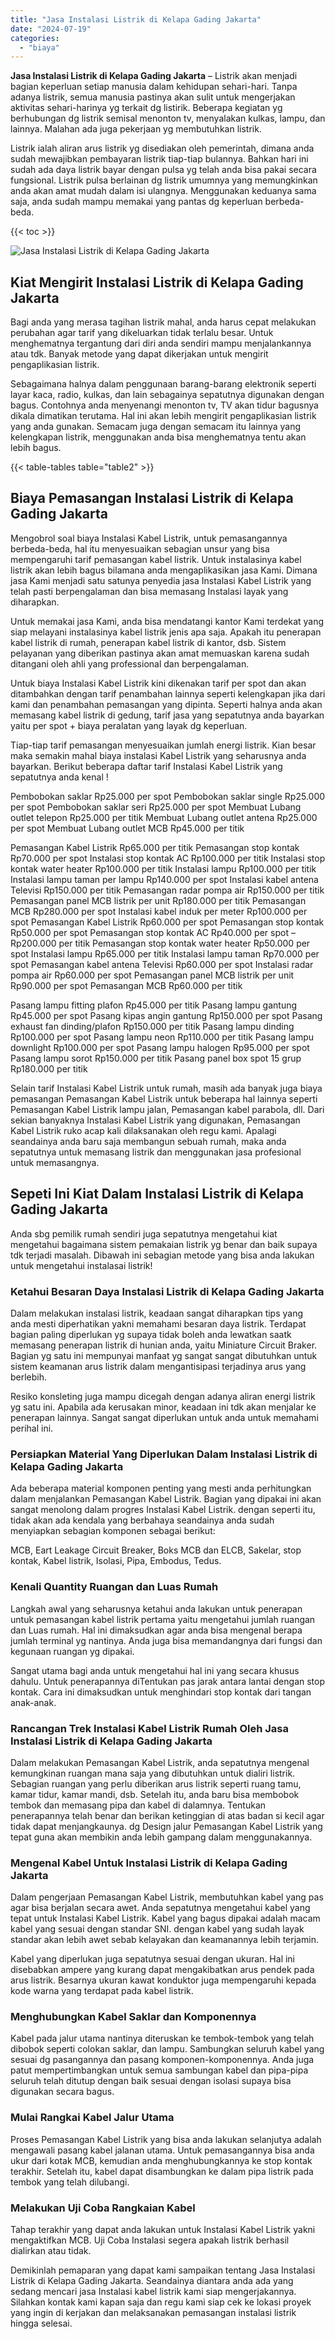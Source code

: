 ```yaml
---
title: "Jasa Instalasi Listrik di Kelapa Gading Jakarta"
date: "2024-07-19"
categories: 
  - "biaya"
---
```


**Jasa Instalasi Listrik di Kelapa Gading Jakarta** – Listrik akan menjadi bagian keperluan setiap manusia dalam kehidupan sehari-hari. Tanpa adanya listrik, semua manusia pastinya akan sulit untuk mengerjakan aktivitas sehari-harinya yg terkait dg listirik. Beberapa kegiatan yg berhubungan dg listrik semisal menonton tv, menyalakan kulkas, lampu, dan lainnya. Malahan ada juga pekerjaan yg membutuhkan listrik.

Listrik ialah aliran arus listrik yg disediakan oleh pemerintah, dimana anda sudah mewajibkan pembayaran listrik tiap-tiap bulannya. Bahkan hari ini sudah ada daya listrik bayar dengan pulsa yg telah anda bisa pakai secara fungsional. Listrik pulsa berlainan dg listrik umumnya yang memungkinkan anda akan amat mudah dalam isi ulangnya. Menggunakan keduanya sama saja, anda sudah mampu memakai yang pantas dg keperluan berbeda-beda.

{{< toc >}}

![Jasa Instalasi Listrik di Kelapa Gading Jakarta](/images/instalasi-listrik-murah30.png)

## Kiat Mengirit Instalasi Listrik di Kelapa Gading Jakarta

Bagi anda yang merasa tagihan listrik mahal, anda harus cepat melakukan perubahan agar tarif yang dikeluarkan tidak terlalu besar. Untuk menghematnya tergantung dari diri anda sendiri mampu menjalankannya atau tdk. Banyak metode yang dapat dikerjakan untuk mengirit pengaplikasian listrik.

Sebagaimana halnya dalam penggunaan barang-barang elektronik seperti layar kaca, radio, kulkas, dan lain sebagainya sepatutnya digunakan dengan bagus. Contohnya anda menyenangi menonton tv, TV akan tidur bagusnya dikala dimatikan terutama. Hal ini akan lebih mengirit pengaplikasian listrik yang anda gunakan. Semacam juga dengan semacam itu lainnya yang kelengkapan listrik, menggunakan anda bisa menghematnya tentu akan lebih bagus.

{{< table-tables table="table2" >}}

## Biaya Pemasangan Instalasi Listrik di Kelapa Gading Jakarta

Mengobrol soal biaya Instalasi Kabel Listrik, untuk pemasangannya berbeda-beda, hal itu menyesuaikan sebagian unsur yang bisa mempengaruhi tarif pemasangan kabel listrik. Untuk instalasinya kabel listrik akan lebih bagus bilamana anda mengaplikasikan jasa Kami. Dimana jasa Kami menjadi satu satunya penyedia jasa Instalasi Kabel Listrik yang telah pasti berpengalaman dan bisa memasang Instalasi layak yang diharapkan.

Untuk memakai jasa Kami, anda bisa mendatangi kantor Kami terdekat yang siap melayani instalasinya kabel listrik jenis apa saja. Apakah itu penerapan kabel listrik di rumah, penerapan kabel listrik di kantor, dsb. Sistem pelayanan yang diberikan pastinya akan amat memuaskan karena sudah ditangani oleh ahli yang professional dan berpengalaman.

Untuk biaya Instalasi Kabel Listrik kini dikenakan tarif per spot dan akan ditambahkan dengan tarif penambahan lainnya seperti kelengkapan jika dari kami dan penambahan pemasangan yang dipinta. Seperti halnya anda akan memasang kabel listrik di gedung, tarif jasa yang sepatutnya anda bayarkan yaitu per spot + biaya peralatan yang layak dg keperluan.

Tiap-tiap tarif pemasangan menyesuaikan jumlah energi listrik. Kian besar maka semakin mahal biaya instalasi Kabel Listrik yang seharusnya anda bayarkan. Berikut beberapa daftar tarif Instalasi Kabel Listrik yang sepatutnya anda kenal !

Pembobokan saklar Rp25.000 per spot Pembobokan saklar single Rp25.000 per spot Pembobokan saklar seri Rp25.000 per spot Membuat Lubang outlet telepon Rp25.000 per titik Membuat Lubang outlet antena Rp25.000 per spot Membuat Lubang outlet MCB Rp45.000 per titik

Pemasangan Kabel Listrik Rp65.000 per titik Pemasangan stop kontak Rp70.000 per spot Instalasi stop kontak AC Rp100.000 per titik Instalasi stop kontak water heater Rp100.000 per titik Instalasi lampu Rp100.000 per titik Instalasi lampu taman per lampu Rp140.000 per spot Instalasi kabel antena Televisi Rp150.000 per titik Pemasangan radar pompa air Rp150.000 per titik Pemasangan panel MCB listrik per unit Rp180.000 per titik Pemasangan MCB Rp280.000 per spot Instalasi kabel induk per meter Rp100.000 per spot Pemasangan Kabel Listrik Rp60.000 per spot Pemasangan stop kontak Rp50.000 per spot Pemasangan stop kontak AC Rp40.000 per spot – Rp200.000 per titik Pemasangan stop kontak water heater Rp50.000 per spot Instalasi lampu Rp65.000 per titik Instalasi lampu taman Rp70.000 per spot Pemasangan kabel antena Televisi Rp60.000 per spot Instalasi radar pompa air Rp60.000 per spot Pemasangan panel MCB listrik per unit Rp90.000 per spot Pemasangan MCB Rp60.000 per titik

Pasang lampu fitting plafon Rp45.000 per titik Pasang lampu gantung Rp45.000 per spot Pasang kipas angin gantung Rp150.000 per spot Pasang exhaust fan dinding/plafon Rp150.000 per titik Pasang lampu dinding Rp100.000 per spot Pasang lampu neon Rp110.000 per titik Pasang lampu downlight Rp100.000 per spot Pasang lampu halogen Rp95.000 per spot Pasang lampu sorot Rp150.000 per titik Pasang panel box spot 15 grup Rp180.000 per titik

Selain tarif Instalasi Kabel Listrik untuk rumah, masih ada banyak juga biaya pemasangan Pemasangan Kabel Listrik untuk beberapa hal lainnya seperti Pemasangan Kabel Listrik lampu jalan, Pemasangan kabel parabola, dll. Dari sekian banyaknya Instalasi Kabel Listrik yang digunakan, Pemasangan Kabel Listrik ruko acap kali dilaksanakan oleh regu kami. Apalagi seandainya anda baru saja membangun sebuah rumah, maka anda sepatutnya untuk memasang listrik dan menggunakan jasa profesional untuk memasangnya.

## Sepeti Ini Kiat Dalam Instalasi Listrik di Kelapa Gading Jakarta


Anda sbg pemilik rumah sendiri juga sepatutnya mengetahui kiat mengetahui bagaimana sistem pemakaian listrik yg benar dan baik supaya tdk terjadi masalah. Dibawah ini sebagian metode yang bisa anda lakukan untuk mengetahui instalasai listrik!

### Ketahui Besaran Daya Instalasi Listrik di Kelapa Gading Jakarta

Dalam melakukan instalasi listrik, keadaan sangat diharapkan tips yang anda mesti diperhatikan yakni memahami besaran daya listrik. Terdapat bagian paling diperlukan yg supaya tidak boleh anda lewatkan saatk memasang penerapan listrik di hunian anda, yaitu Miniature Circuit Braker. Bagian yg satu ini mempunyai manfaat yg sangat sangat dibutuhkan untuk sistem keamanan arus listrik dalam mengantisipasi terjadinya arus yang berlebih.

Resiko konsleting juga mampu dicegah dengan adanya aliran energi listrik yg satu ini. Apabila ada kerusakan minor, keadaan ini tdk akan menjalar ke penerapan lainnya. Sangat sangat diperlukan untuk anda untuk memahami perihal ini.

### Persiapkan Material Yang Diperlukan Dalam Instalasi Listrik di Kelapa Gading Jakarta

Ada beberapa material komponen penting yang mesti anda perhitungkan dalam menjalankan Pemasangan Kabel Listrik. Bagian yang dipakai ini akan sangat menolong dalam progres Instalasi Kabel Listrik. dengan seperti itu, tidak akan ada kendala yang berbahaya seandainya anda sudah menyiapkan sebagian komponen sebagai berikut:

MCB, Eart Leakage Circuit Breaker, Boks MCB dan ELCB, Sakelar, stop kontak, Kabel listrik, Isolasi, Pipa, Embodus, Tedus.

### Kenali Quantity Ruangan dan Luas Rumah

Langkah awal yang seharusnya ketahui anda lakukan untuk penerapan untuk pemasangan kabel listrik pertama yaitu mengetahui jumlah ruangan dan Luas rumah. Hal ini dimaksudkan agar anda bisa mengenal berapa jumlah terminal yg nantinya. Anda juga bisa memandangnya dari fungsi dan kegunaan ruangan yg dipakai.

Sangat utama bagi anda untuk mengetahui hal ini yang secara khusus dahulu. Untuk penerapannya diTentukan pas jarak antara lantai dengan stop kontak. Cara ini dimaksudkan untuk menghindari stop kontak dari tangan anak-anak.

### Rancangan Trek Instalasi Kabel Listrik Rumah Oleh Jasa Instalasi Listrik di Kelapa Gading Jakarta

Dalam melakukan Pemasangan Kabel Listrik, anda sepatutnya mengenal kemungkinan ruangan mana saja yang dibutuhkan untuk dialiri listrik. Sebagian ruangan yang perlu diberikan arus listrik seperti ruang tamu, kamar tidur, kamar mandi, dsb. Setelah itu, anda baru bisa membobok tembok dan memasang pipa dan kabel di dalamnya. Tentukan penerapannya telah benar dan berikan ketinggian di atas badan si kecil agar tidak dapat menjangkaunya. dg Design jalur Pemasangan Kabel Listrik yang tepat guna akan membikin anda lebih gampang dalam menggunakannya.

### Mengenal Kabel Untuk Instalasi Listrik di Kelapa Gading Jakarta

Dalam pengerjaan Pemasangan Kabel Listrik, membutuhkan kabel yang pas agar bisa berjalan secara awet. Anda sepatutnya mengetahui kabel yang tepat untuk Instalasi Kabel Listrik. Kabel yang bagus dipakai adalah macam kabel yang sesuai dengan standar SNI. dengan kabel yang sudah layak standar akan lebih awet sebab kelayakan dan keamanannya lebih terjamin.

Kabel yang diperlukan juga sepatutnya sesuai dengan ukuran. Hal ini disebabkan ampere yang kurang dapat mengakibatkan arus pendek pada arus listrik. Besarnya ukuran kawat konduktor juga mempengaruhi kepada kode warna yang terdapat pada kabel listrik.

### Menghubungkan Kabel Saklar dan Komponennya

Kabel pada jalur utama nantinya diteruskan ke tembok-tembok yang telah dibobok seperti colokan saklar, dan lampu. Sambungkan seluruh kabel yang sesuai dg pasangannya dan pasang komponen-komponennya. Anda juga patut mempertimbangkan untuk semua sambungan kabel dan pipa-pipa seluruh telah ditutup dengan baik sesuai dengan isolasi supaya bisa digunakan secara bagus.

### Mulai Rangkai Kabel Jalur Utama

Proses Pemasangan Kabel Listrik yang bisa anda lakukan selanjutya adalah mengawali pasang kabel jalanan utama. Untuk pemasangannya bisa anda ukur dari kotak MCB, kemudian anda menghubungkannya ke stop kontak terakhir. Setelah itu, kabel dapat disambungkan ke dalam pipa listrik pada tembok yang telah dilubangi.

### Melakukan Uji Coba Rangkaian Kabel

Tahap terakhir yang dapat anda lakukan untuk Instalasi Kabel Listrik yakni mengaktifkan MCB. Uji Coba Instalasi segera apakah listrik berhasil dialirkan atau tidak.

Demikinlah pemaparan yang dapat kami sampaikan tentang Jasa Instalasi Listrik di Kelapa Gading Jakarta. Seandainya diantara anda ada yang sedang mencari jasa Instalasi kabel listrik kami siap mengerjakannya. Silahkan kontak kami kapan saja dan regu kami siap cek ke lokasi proyek yang ingin di kerjakan dan melaksanakan pemasangan instalasi listrik hingga selesai.
